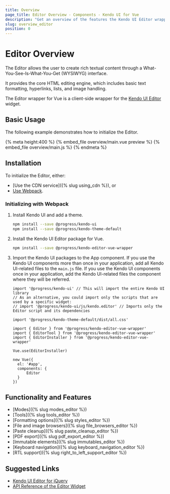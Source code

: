 ```yaml
---
title: Overview
page_title: Editor Overview - Components - Kendo UI for Vue
description: "Get an overview of the features the Kendo UI Editor wrapper for Vue delivers and use the component in Vue projects."
slug: overview_editor
position: 0
---
```


# Editor Overview

The Editor allows the user to create rich textual content through a What-You-See-Is-What-You-Get (WYSIWYG) interface.

It provides the core HTML editing engine, which includes basic text formatting, hyperlinks, lists, and image handling.

The Editor wrapper for Vue is a client-side wrapper for the [Kendo UI Editor](https://docs.telerik.com/kendo-ui/api/javascript/ui/editor) widget.

## Basic Usage

The following example demonstrates how to initialize the Editor.

{% meta height:400 %}
{% embed_file overview/main.vue preview %}
{% embed_file overview/main.js %}
{% endmeta %}


## Installation

To initialize the Editor, either:

* [Use the CDN service]({% slug using_cdn %}), or
* [Use Webpack](#toc-initializing-with-webpack).

### Initializing with Webpack

1. Install Kendo UI and add a theme.

	```sh
	npm install --save @progress/kendo-ui
	npm install --save @progress/kendo-theme-default
	```

1. Install the Kendo UI Editor package for Vue.

	```sh
	npm install --save @progress/kendo-editor-vue-wrapper
	```

1. Import the Kendo UI packages to the App component. If you use the Kendo UI components more than once in your application, add all Kendo UI-related files to the `main.js` file. If you use the Kendo UI components once in your application, add the Kendo UI-related files the component where they will be referred.

	```js-no-run
	import '@progress/kendo-ui' // This will import the entire Kendo UI library
	// As an alternative, you could import only the scripts that are used by a specific widget:
	// import '@progress/kendo-ui/js/kendo.editor' // Imports only the Editor script and its dependencies

	import '@progress/kendo-theme-default/dist/all.css'

	import { Editor } from '@progress/kendo-editor-vue-wrapper'
	import { EditorTool } from '@progress/kendo-editor-vue-wrapper'
	import { EditorInstaller } from '@progress/kendo-editor-vue-wrapper'

	Vue.use(EditorInstaller)

	new Vue({
	  el: '#app',
	  components: {
		  Editor
	  }
	})
	```

## Functionality and Features

* [Modes]({% slug modes_editor %})
* [Tools]({% slug tools_editor %})
* [Formatting options]({% slug styles_editor %})
* [File and image browsers]({% slug file_browsers_editor %})
* [Paste cleanup]({% slug paste_cleanup_editor %})
* [PDF export]({% slug pdf_export_editor %})
* [Immutable elements]({% slug immutables_editor %})
* [Keyboard navigation]({% slug keyboard_navigation_editor %})
* [RTL support]({% slug right_to_left_support_editor %})

## Suggested Links

* [Kendo UI Editor for jQuery](https://docs.telerik.com/kendo-ui/controls/editors/editor/overview)
* [API Reference of the Editor Widget](https://docs.telerik.com/kendo-ui/api/javascript/ui/editor)
